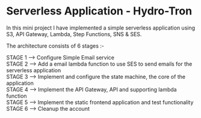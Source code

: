 # Serverless Application - Hydro-Tron
In this mini project I have implemented a simple serverless application using S3, API Gateway, Lambda, Step Functions, SNS & SES.

The architecture consists of 6 stages :-

STAGE 1 --> Configure Simple Email service <br />
STAGE 2 --> Add a email lambda function to use SES to send emails for the serverless application <br />
STAGE 3 --> Implement and configure the state machine, the core of the application <br />
STAGE 4 --> Implement the API Gateway, API and supporting lambda function <br />
STAGE 5 --> Implement the static frontend application and test functionality <br />
STAGE 6 --> Cleanup the account

